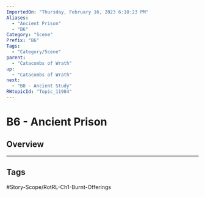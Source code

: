 ```yaml
---
ImportedOn: "Thursday, February 16, 2023 6:10:23 PM"
Aliases:
  - "Ancient Prison"
  - "B6"
Category: "Scene"
Prefix: "B6"
Tags:
  - "Category/Scene"
parent:
  - "Catacombs of Wrath"
up:
  - "Catacombs of Wrath"
next:
  - "B8 - Ancient Study"
RWtopicId: "Topic_11984"
---
```

# B6 - Ancient Prison
## Overview

---
## Tags
#Story-Scope/RotRL-Ch1-Burnt-Offerings

